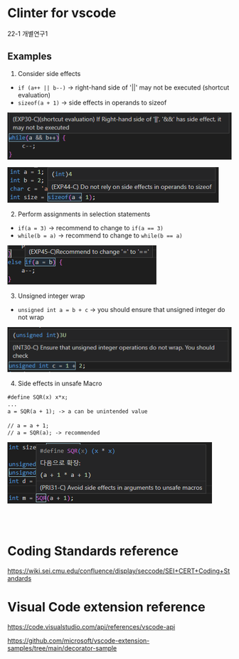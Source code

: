 # Clinter for vscode
22-1 개별연구1

## Examples
1. Consider side effects
- `if (a++ || b--)` ->  right-hand side of '||' may not be executed (shortcut evaluation)
- `sizeof(a + 1)` -> side effects in operands to sizeof

![sideeffects1](/images/sideeffect_example1.png)

![sideeffects2](/images/sideeffect_example2.png)

2. Perform assignments in selection statements
- `if(a = 3)` -> recommend to change to `if(a == 3)`
- `while(b = a)` -> recommend to change to `while(b == a)`

![assignment1](/images/assignment_example1.png)

3. Unsigned integer wrap
- `unsigned int a = b + c` -> you should ensure that unsigned integer do not wrap

![unsignedInterger1](/images/unsignedInteger_example1.png)

4. Side effects in unsafe Macro
```
#define SQR(x) x*x;
...
a = SQR(a + 1); -> a can be unintended value

// a = a + 1;
// a = SQR(a); -> recommended
``` 

![macro1](/images/macro_example1.png)

<br />
<br />

# Coding Standards reference 
https://wiki.sei.cmu.edu/confluence/display/seccode/SEI+CERT+Coding+Standards

# Visual Code extension reference
https://code.visualstudio.com/api/references/vscode-api

https://github.com/microsoft/vscode-extension-samples/tree/main/decorator-sample
